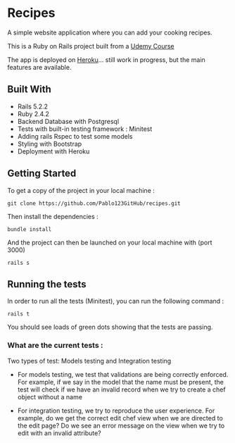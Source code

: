 # Recipes

A simple website application where you can add your cooking recipes. 

This is a Ruby on Rails project built from a [Udemy Course](https://www.udemy.com/pro-ruby-on-rails-rails5/)

The app is deployed on [Heroku](https://desolate-fjord-91325.herokuapp.com/)... still work in progress, but the main features are available. 

## Built With

* Rails 5.2.2 
* Ruby 2.4.2
* Backend Database with Postgresql 
* Tests with built-in testing framework : Minitest
* Adding rails Rspec to test some models
* Styling with Bootstrap 
* Deployment with Heroku 

## Getting Started

To get a copy of the project in your local machine :

```
git clone https://github.com/Pablo123GitHub/recipes.git
```

Then install the dependencies :

```
bundle install 
```

And the project can then be launched on your local machine with (port 3000) 
```
rails s
```

## Running the tests

In order to run all the tests (Minitest), you can run the following command : 

```
rails t
```

You should see loads of green dots showing that the tests are passing. 

### What are the current tests : 

Two types of test: Models testing and Integration testing

- For models testing, we test that validations are being correctly enforced. For example, if we say in the model that the name must be present, the test will check if we have an invalid record when we try to create a chef object without a name 

- For integration testing, we try to reproduce the user experience. For example, do we get the correct edit chef view when we  are directed to the edit page? Do we see an error message on the view when we try to edit with an invalid attribute? 
